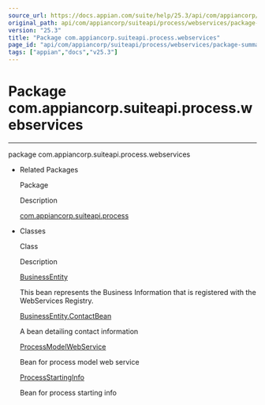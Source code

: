 ```yaml
---
source_url: https://docs.appian.com/suite/help/25.3/api/com/appiancorp/suiteapi/process/webservices/package-summary.html
original_path: api/com/appiancorp/suiteapi/process/webservices/package-summary.html
version: "25.3"
title: "Package com.appiancorp.suiteapi.process.webservices"
page_id: "api/com/appiancorp/suiteapi/process/webservices/package-summary"
tags: ["appian","docs","v25.3"]
---
```



# Package com.appiancorp.suiteapi.process.webservices

* * *

package com.appiancorp.suiteapi.process.webservices

-   Related Packages

    Package

    Description

    [com.appiancorp.suiteapi.process](../package-summary.html)

-   Classes

    Class

    Description

    [BusinessEntity](BusinessEntity.html "class in com.appiancorp.suiteapi.process.webservices")

    This bean represents the Business Information that is registered with the WebServices Registry.

    [BusinessEntity.ContactBean](BusinessEntity.ContactBean.html "class in com.appiancorp.suiteapi.process.webservices")

    A bean detailing contact information

    [ProcessModelWebService](ProcessModelWebService.html "class in com.appiancorp.suiteapi.process.webservices")

    Bean for process model web service

    [ProcessStartingInfo](ProcessStartingInfo.html "class in com.appiancorp.suiteapi.process.webservices")

    Bean for process starting info